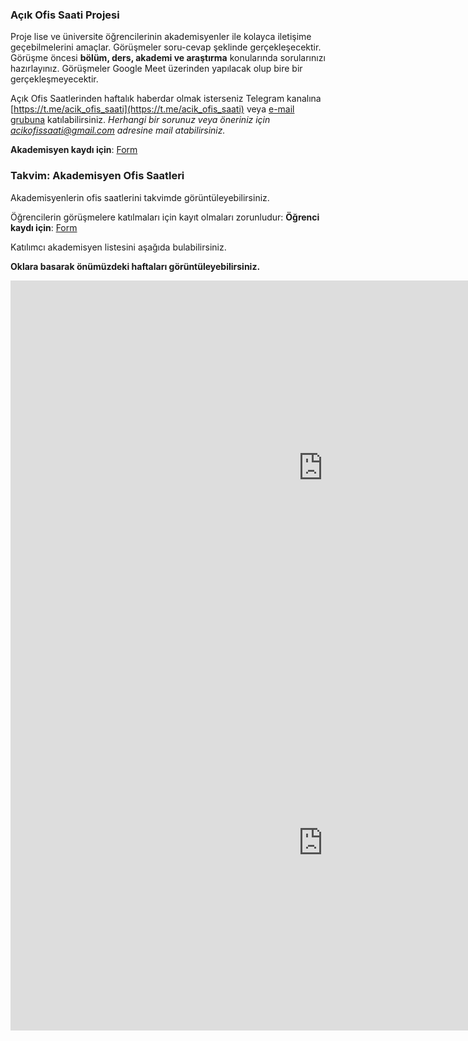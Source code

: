 ### Açık Ofis Saati Projesi
Proje lise ve üniversite öğrencilerinin akademisyenler ile kolayca iletişime geçebilmelerini amaçlar. Görüşmeler soru-cevap şeklinde gerçekleşecektir. Görüşme öncesi **bölüm, ders, akademi ve araştırma** konularında sorularınızı hazırlayınız. Görüşmeler Google Meet üzerinden yapılacak olup bire bir gerçekleşmeyecektir.

Açık Ofis Saatlerinden haftalık haberdar olmak isterseniz Telegram kanalına [https://t.me/acik_ofis_saati](https://t.me/acik_ofis_saati) veya [e-mail grubuna](https://groups.google.com/g/acik-ofis-saati) katılabilirsiniz.
*Herhangi bir sorunuz veya öneriniz için acikofissaati@gmail.com adresine mail atabilirsiniz.*

**Akademisyen kaydı için**: [Form](https://forms.gle/EF9CgphMEuacXWXp6)


### Takvim: Akademisyen Ofis Saatleri

Akademisyenlerin ofis saatlerini takvimde görüntüleyebilirsiniz. 

Öğrencilerin görüşmelere katılmaları için kayıt olmaları zorunludur:
**Öğrenci kaydı için**: [Form](https://forms.gle/MbLGU4aJF8fRSzrU8)

 
Katılımcı akademisyen listesini aşağıda bulabilirsiniz.
 
  
**Oklara basarak önümüzdeki haftaları görüntüleyebilirsiniz.**
<iframe src="https://calendar.google.com/calendar/embed?src=acikofissaati%40gmail.com&ctz=Europe%2FIstanbul" style="border: 0" width="1000" height="600" frameborder="0" scrolling="no"></iframe>

<iframe src="https://docs.google.com/spreadsheets/d/e/2PACX-1vREGSfogeIrBjtrGkIt1D3FzQlaFqiTl5SQdRN9dzNXyBG4IUE_BKk_XgOu0Nm9ia9VNS528atRLpp1/pubhtml?widget=true&amp;headers=false" style="border: 0" width="1000" height="600" frameborder="0" scrolling="no"></iframe>
